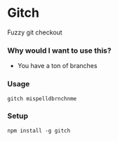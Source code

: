 Gitch
============

Fuzzy git checkout

### Why would I want to use this?
  * You have a ton of branches

### Usage

```
gitch mispelldbrnchnme
```

### Setup
```
npm install -g gitch
```